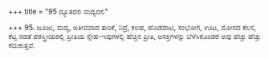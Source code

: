+++
title = "95 ದ್ಯೂತದಲಿ ಮದ್ಯದಲಿ"

+++
95. ಜೂಜು, ಮದ್ಯ, ಅತೀವವಾದ ತುರಿಕೆ, ನಿದ್ರೆ, ಕಲಹ, ಹೊಡೆದಾಟ, ಸಂಭೋಗ, ಊಟ, ಮೋಸದ ಕೆಲಸ, ಕೆಟ್ಟ ನಡತೆ ಪರಸ್ತ್ರೀಯರಲ್ಲಿ ಪ್ರೀತಿಯ ಸ್ನೇಹ-ಇವುಗಳಲ್ಲಿ ಹೆಚ್ಚಿನ ಪ್ರೀತಿ, ಆಸಕ್ತಿಗಳನ್ನು ಬೆಳೆಸಿಕೊಂಡರೆ ಅವು ಹೆಚ್ಚು ಹೆಚ್ಚು ಕೆದುಕುತ್ತವೆ.